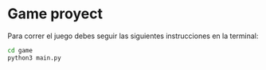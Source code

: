 # Game proyect

Para correr el juego debes seguir las siguientes instrucciones en la terminal:

```sh
cd game
python3 main.py
```


